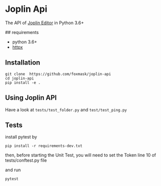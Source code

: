 # Joplin Api

The API of [Joplin Editor](https://joplinapp.org/) in Python 3.6+

## requirements

* python 3.6+
* [httpx](https://github.com/encode/httpx)

## Installation 

```
git clone  https://github.com/foxmask/joplin-api
cd joplin-api 
pip install -e .
```

## Using Joplin API

Have a look at `tests/test_folder.py` and `test/test_ping.py` 

## Tests

install pytest by 
```
pip install -r requirements-dev.txt
```
then, before starting the Unit Test, you will need to set the Token line 10 of tests/conftest.py file

and run
```bash
pytest
``` 

